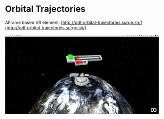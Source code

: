 # Orbital Trajectories

AFrame based VR element. [http://odl-orbital-trajectories.surge.sh/](http://odl-orbital-trajectories.surge.sh/)

![](assets/screenshot.png)